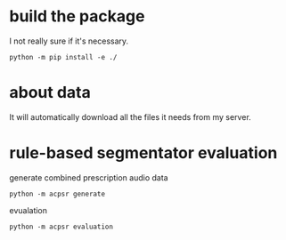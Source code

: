 # build the package

I not really sure if it's necessary.

```shell
python -m pip install -e ./
```

# about data

It will automatically download all the files it needs from my server.

# rule-based segmentator evaluation

generate combined prescription audio data

```shell
python -m acpsr generate
```

evualation

```shell
python -m acpsr evaluation
```